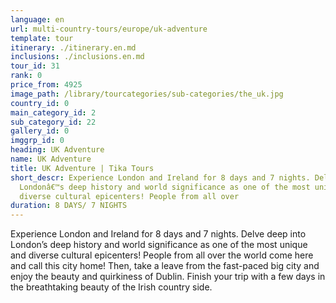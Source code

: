 ```yaml
---
language: en
url: multi-country-tours/europe/uk-adventure
template: tour
itinerary: ./itinerary.en.md
inclusions: ./inclusions.en.md
tour_id: 31
rank: 0
price_from: 4925
image_path: /library/tourcategories/sub-categories/the_uk.jpg
country_id: 0
main_category_id: 2
sub_category_id: 22
gallery_id: 0
imggrp_id: 0
heading: UK Adventure
name: UK Adventure
title: UK Adventure | Tika Tours
short_descr: Experience London and Ireland for 8 days and 7 nights. Delve deep into
  Londonâ€™s deep history and world significance as one of the most unique and
  diverse cultural epicenters! People from all over
duration: 8 DAYS/ 7 NIGHTS
---
```

Experience London and Ireland for 8 days and 7 nights. Delve deep into London’s deep
history and world significance as one of the most unique and diverse cultural epicenters!
People from all over the world come here and call this city home! Then, take a leave
from the fast-paced big city and enjoy the beauty and quirkiness of Dublin. Finish
your trip with a few days in the breathtaking beauty of the Irish country side.